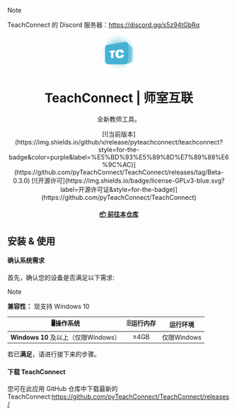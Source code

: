 > [!NOTE]
> TeachConnect 的 Discord 服务器：https://discord.gg/s5z94tGbRq

<p align="center">
  <img width="16%" align="center" src="TC-img/favicon.png" alt="logo">
</p>
  <h1 align="center">
  TeachConnect | 师室互联
</h1>


<p align="center">
 全新教师工具。
</p>

<div align="center">
[![当前版本](https://img.shields.io/github/v/release/pyteachconnect/teachconnect?style=for-the-badge&color=purple&label=%E5%BD%93%E5%89%8D%E7%89%88%E6%9C%AC)](https://github.com/pyTeachConnect/TeachConnect/releases/tag/Beta-0.3.0)
[![开源许可](https://img.shields.io/badge/license-GPLv3-blue.svg?label=开源许可证&style=for-the-badge)](https://github.com/pyTeachConnect/TeachConnect)


#### [📦 前往本仓库](https://github.com/pyTeachConnect/TeachConnect)

</div>

## 安装 & 使用

#### 确认系统需求
首先，确认您的设备是否满足以下需求:

> [!NOTE]
> **兼容性：** 现支持 Windows 10

| **🖥操作系统** | **🗄运行内存** | **运行环境** |
| :-----: | :-----: | :------: |
| **Windows 10** 及以上（仅限Windows） | ≥4GB | 仅限Windows |

若已**满足**，请进行接下来的步骤。

#### 下载 TeachConnect
您可在此应用 GitHub 仓库中下载最新的 TeachConnect:https://github.com/pyTeachConnect/TeachConnect/releases/
